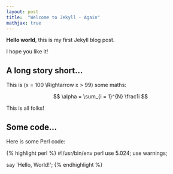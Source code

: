 ```yaml
---
layout: post
title:  "Welcome to Jekyll - Again"
mathjax: true
---
```


**Hello world**, this is my first Jekyll blog post.

I hope you like it!

## A long story short...

This is \(x = 100 \Rightarrow x > 99\) some maths:

$$ \alpha = \sum_{i = 1}^{N} \frac1i $$

This is all folks!

## Some code...

Here is some Perl code:

{% highlight perl %}
#!/usr/bin/env perl
use 5.024;
use warnings;

say 'Hello, World!';
{% endhighlight %}
